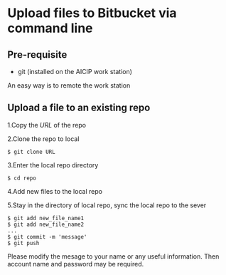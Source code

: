 # Upload files to Bitbucket via command line

## Pre-requisite
* git (installed on the AICIP work station)

An easy way is to remote the work station

## Upload a file to an existing repo
1.Copy the *URL* of the repo

2.Clone the repo to local
```
$ git clone URL
```

3.Enter the local repo directory
```
$ cd repo
```

4.Add new files to the local repo

5.Stay in the directory of local repo, sync the local repo to the sever

```
$ git add new_file_name1
$ git add new_file_name2
...
$ git commit -m 'message'
$ git push
```

Please modify the mesage to your name or any useful information.
Then account name and password may be required.
